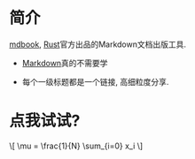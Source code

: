 # 简介

[mdbook](https://rust-lang.github.io/mdBook/index.html), [Rust](https://www.rust-lang.org/)官方出品的Markdown文档出版工具.

- [Markdown](https://rust-lang.github.io/mdBook/format/markdown.html)真的不需要学

- 每个一级标题都是一个链接, 高细粒度分享.


# 点我试试?


\\[ \mu = \frac{1}{N} \sum_{i=0} x_i \\]
